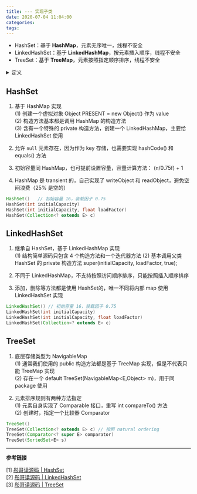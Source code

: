 ```yaml
---
title: --- 实现子类
date: 2020-07-04 11:04:00
categories: 
tags:
---
```

- HashSet：基于 **HashMap**，元素无序唯一，线程不安全
- LinkedHashSet：基于 **LinkedHashMap**，按元素插入顺序，线程不安全
- TreeSet：基于 **TreeMap**，元素按照指定顺序排序，线程不安全

<details>
<summary>定义</summary>

```java
// since JDK 1.2
public class HashSet<E>
extends AbstractSet<E>
implements Set<E>, Cloneable, Serializable

// since JDK 1.4
public class LinkedHashSet<E>
extends HashSet<E>
implements Set<E>, Cloneable, Serializable

// since JDK 1.2
public class TreeSet<E>
extends AbstractSet<E>
implements NavigableSet<E>, Cloneable, Serializable
```

</details>


## HashSet
1. 基于 HashMap 实现  
(1) 创建一个虚拟对象 Object PRESENT = new Object() 作为 value  
(2) 构造方法基本都是调用 HashMap 的构造方法  
(3) 含有一个特殊的 private 构造方法，创建一个 LinkedHashMap，主要给 LinkedHashSet 使用

2. 允许 `null` 元素存在，因为作为 key 存储，也需要实现 hashCode() 和 equals() 方法

3. 初始容量同 HashMap，也可提前设置容量，容量计算方法： (n/0.75f) + 1

4. HashMap 是 transient 的，自己实现了 writeObject 和 readObject，避免空间浪费（25% 是空的）

```java
HashSet()   // 初始容量 16，装载因子 0.75
HashSet​(int initialCapacity)   
HashSet​(int initialCapacity, float loadFactor) 
HashSet​(Collection<? extends E> c)
```

## LinkedHashSet
1. 继承自 HashSet，基于 LinkedHashMap 实现  
(1) 结构简单源码只包含 4 个构造方法和一个迭代器方法
(2) 基本调用父类 HashSet 的 private 构造方法 super(initialCapacity, loadFactor, true);

2. 不同于 LinkedHashMap，不支持按照访问顺序排序，只能按照插入顺序排序

3. 添加，删除等方法都是使用 HashSet的，唯一不同将内部 map 使用 LinkedHashSet 实现

```java
LinkedHashSet() // 初始容量 16，装载因子 0.75
LinkedHashSet​(int initialCapacity) 
LinkedHashSet​(int initialCapacity, float loadFactor)   
LinkedHashSet​(Collection<? extends E> c)
```

## TreeSet
1. 底层存储类型为 NavigableMap  
(1) 通常我们使用的 public 构造方法都是基于 TreeMap 实现，但是不代表只能 TreeMap 实现    
(2) 存在一个 default TreeSet(NavigableMap<E,Object> m)，用于同 package 使用

2. 元素排序规则有两种方法指定  
(1) 元素自身实现了 Comparable 接口，重写 int compareTo() 方法  
(2) 创建时，指定一个比较器 Comparator

```java
TreeSet()  
TreeSet​(Collection<? extends E> c) // 按照 natural ordering
TreeSet​(Comparator<? super E> comparator)  
TreeSet​(SortedSet<E> s)
```

---
**参考链接**

[1] [彤哥读源码 | HashSet](https://www.cnblogs.com/tong-yuan/p/HashSet.html)  
[2] [彤哥读源码 | LinkedHashSet](https://www.cnblogs.com/tong-yuan/p/LinkedHashSet.html)  
[3] [彤哥读源码 | TreeSet](https://www.cnblogs.com/tong-yuan/p/TreeSet.html)


